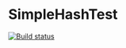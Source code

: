 # SimpleHashTest

[![Build status](https://ci.appveyor.com/api/projects/status/i5ooogpje6rkxrtb?svg=true)](https://ci.appveyor.com/project/SergeyMakeev/simplehashtest)
